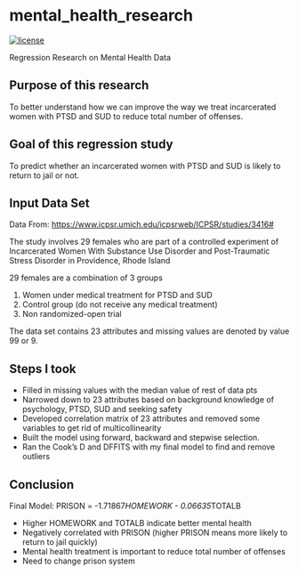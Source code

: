 # mental_health_research
[![license](https://img.shields.io/github/license/mashape/apistatus.svg)](https://github.com/shivaninyc/mental_health_research/blob/master/LICENSE)

Regression Research on Mental Health Data

## Purpose of this research
To better understand how we can improve the way we treat incarcerated women with PTSD and SUD to reduce total number of offenses.

## Goal of this regression study
To predict whether an incarcerated women with PTSD and SUD is likely to return to jail or not.

## Input Data Set
Data From: https://www.icpsr.umich.edu/icpsrweb/ICPSR/studies/3416#

The study involves 29 females who are part of a controlled experiment of Incarcerated Women With Substance Use Disorder and Post-Traumatic Stress Disorder in Providence, Rhode Island

29 females are a combination of 3 groups
1. Women under medical treatment for PTSD and SUD
2. Control group (do not receive any medical treatment)
3. Non randomized-open trial

The data set contains 23 attributes and missing values are denoted by value 99 or 9.

## Steps I took
* Filled in missing values with the median value of rest of data pts
* Narrowed down to 23 attributes based on background knowledge of
psychology, PTSD, SUD and seeking safety
* Developed correlation matrix of 23 attributes and removed some variables
to get rid of multicollinearity
* Built the model using forward, backward and stepwise selection.
* Ran the Cook’s D and DFFITS with my final model to find and remove outliers

## Conclusion
Final Model:
PRISON = -1.71867*HOMEWORK - 0.06635*TOTALB

* Higher HOMEWORK and TOTALB indicate better mental health
* Negatively correlated with PRISON (higher PRISON means more likely to return to jail quickly)
* Mental health treatment is important to reduce total number of offenses
* Need to change prison system

